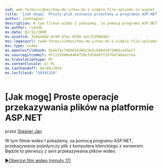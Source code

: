 ```yaml
---
uid: web-forms/videos/how-do-i/how-do-i-simple-file-uploads-in-aspnet
title: '[Jak mogę]  Prosty plik zostanie przesłany w programie ASP.NET: | Dokumentacja firmy Microsoft'
author: JoeStagner
description: W tym filmie wideo I pokażemy, za pomocą programu ASP.NET, przekazywanie pojedynczy plik z komputera klienckiego z serwerem. Jest to pierwszy z serii przekazywania...
ms.author: riande
ms.date: 02/12/2008
ms.assetid: 310aa6ba-dc99-47ac-8f68-aac7529664b2
msc.legacyurl: /web-forms/videos/how-do-i/how-do-i-simple-file-uploads-in-aspnet
msc.type: video
ms.openlocfilehash: 82eb7bc744561b36b23e5cb90410710b6ca45e17
ms.sourcegitcommit: 0f1119340e4464720cfd16d0ff15764746ea1fea
ms.translationtype: MT
ms.contentlocale: pl-PL
ms.lasthandoff: 04/09/2019
ms.locfileid: "59391328"
---
```

# <a name="how-do-i--simple-file-uploads-in-aspnet"></a>[Jak mogę]  Proste operacje przekazywania plików na platformie ASP.NET

przez [Stagner Jan](https://github.com/JoeStagner)

W tym filmie wideo I pokażemy, za pomocą programu ASP.NET, przekazywanie pojedynczy plik z komputera klienckiego z serwerem. Będzie to pierwszy z serii przekazywania plików wideo.

[&#9654;Obejrzyj film wideo (minuty 17)](https://channel9.msdn.com/Blogs/ASP-NET-Site-Videos/how-do-i-simple-file-uploads-in-aspnet)
